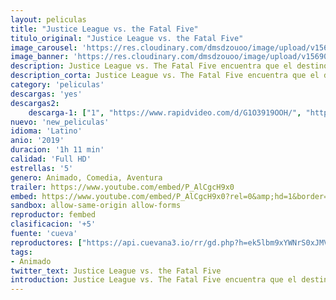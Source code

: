 ```yaml
---
layout: peliculas
title: "Justice League vs. the Fatal Five"
titulo_original: "Justice League vs. the Fatal Five"
image_carousel: 'https://res.cloudinary.com/dmsdzouoo/image/upload/v1569037055/fatal-five-min_df7qgx.jpg'
image_banner: 'https://res.cloudinary.com/dmsdzouoo/image/upload/v1569037060/jl_fatal2019_feature-min_selpsy.jpg'
description: Justice League vs. The Fatal Five encuentra que el destino de la tierra está en juego cuando la Justice League se enfrenta a una nueva y poderosa amenaza, ¡los Fatal Five! Superman, Batman y Wonder Woman buscan respuestas mientras el trío de Mano, Persuader y Tharok aterrorizan a Metropolis en busca de la linterna verde en ciernes, Jessica Cruz.
description_corta: Justice League vs. The Fatal Five encuentra que el destino de la tierra está en juego cuando la Justice League se enfrenta a una nueva y poderosa amenaza, ¡los Fatal Five! Superman, Batman y Wonder Woman buscan respuestas mientras el
category: 'peliculas'
descargas: 'yes'
descargas2:
    descarga-1: ["1", "https://www.rapidvideo.com/d/G1O3919OOH/", "https://www.google.com/s2/favicons?domain=openload.co","OpenLoad","https://res.cloudinary.com/imbriitneysam/image/upload/v1541473684/mexico.png", "Latino", "Full HD"]
nuevo: 'new_peliculas'
idioma: 'Latino'
anio: '2019'
duracion: '1h 11 min'
calidad: 'Full HD'
estrellas: '5'
genero: Animado, Comedia, Aventura
trailer: https://www.youtube.com/embed/P_AlCgcH9x0
embed: https://www.youtube.com/embed/P_AlCgcH9x0?rel=0&amp;hd=1&border=0&wmode=opaque&enablejsapi=1&modestbranding=1&controls=1&showinfo=1
sandbox: allow-same-origin allow-forms
reproductor: fembed
clasificacion: '+5'
fuente: 'cueva'
reproductores: ["https://api.cuevana3.io/rr/gd.php?h=ek5lbm9xYWNrS0xJMVp5b21KREk0dFBLbjVkaHhkRGdrOG1jbnBpUnhhS1Z6SlIvWTd2Q3RMdlpxS0dqcFplbHNMbUVrWVhMdWVhV3AydG5yZENXNWJ5U3FadVkyUT09"]
tags:
- Animado
twitter_text: Justice League vs. the Fatal Five
introduction: Justice League vs. The Fatal Five encuentra que el destino de la tierra está en juego cuando la Justice League se enfrenta a una nueva y poderosa amenaza, ¡los Fatal Five! Superman, Batman y Wonder Woman buscan respuestas mientras el
---
```













